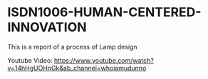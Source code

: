 # ISDN1006-HUMAN-CENTERED-INNOVATION

This is a report of a process of Lamp design

Youtube Video: https://www.youtube.com/watch?v=14hHgUOHnGk&ab_channel=whoiamudunno
